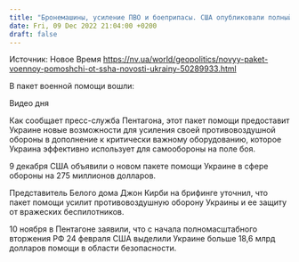 ```yaml
---
title: "Бронемашины, усиление ПВО и боеприпасы. США опубликовали полный список оружия и техники, которые вошли в новый пакет помощи Украине"
date: Fri, 09 Dec 2022 21:04:00 +0200
draft: false
---
```

Источник: Новое Время https://nv.ua/world/geopolitics/novyy-paket-voennoy-pomoshchi-ot-ssha-novosti-ukrainy-50289933.html


 В пакет военной помощи вошли:

 Видео дня   

Как сообщает пресс-служба Пентагона, этот пакет помощи предоставит Украине новые возможности для усиления своей противовоздушной обороны в дополнение к критически важному оборудованию, которое Украина эффективно использует для самообороны на поле боя.

9 декабря США объявили о новом пакете помощи Украине в сфере обороны на 275 миллионов долларов.

Представитель Белого дома Джон Кирби на брифинге уточнил, что пакет помощи усилит противовоздушную оборону Украины и ее защиту от вражеских беспилотников.

10 ноября в Пентагоне заявили, что с начала полномасштабного вторжения РФ 24 февраля США выделили Украине больше 18,6 млрд долларов помощи в области безопасности.
